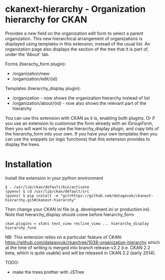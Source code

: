 ckanext-hierarchy - Organization hierarchy for CKAN
===================================================

Provides a new field on the organization edit form to select a parent
organization. This new hierarchical arrangement of organizations is displayed
using templates in this extension, instead of the usual list. An organization
page also displays the section of the tree that it is part of, under the
'About' tab.

Forms (hierachy_form plugin):
* /organization/new
* /organization/edit/{id}

Templates (hierarchy_display plugin):
* /organization - now shows the organization hierarchy instead of list
* /organization/about/{id} - now also shows the relevant part of the hierarchy

You can use this extension with CKAN as it is, enabling both plugins. Or if you
use an extension to customise the form already with an IGroupForm, then you
will want to only use the hierarchy_display plugin, and copy bits of the
hierarchy_form into your own. If you have your own templates then you can use
the snippets (or logic functions) that this extension provides to display the
trees.

Installation
============

Install the extension in your python environment
```
$ . /usr/lib/ckan/default/bin/activate
(pyenv) $ cd /usr/lib/ckan/default/src
(pyenv) $ pip install -e "git+https://github.com/datagovuk/ckanext-hierarchy.git#ckanext-hierarchy"
```
Then change your CKAN ini file (e.g. development.ini or production.ini).  Note that hierarchy_display 
should come before hierarchy_form
```
ckan.plugins = stats text_view recline_view ... hierarchy_display hierarchy_form
```

NB:
This extension relies on a particular feature of CKAN: https://github.com/datagovuk/ckan/tree/1038-organization-hierarchy which at the time of writing is merged into branch release-v2.2 (i.e. CKAN 2.2 beta, which is quite usable) and will be released in CKAN 2.2 (early 2014).

TODO:
* make the trees prettier with JSTree
